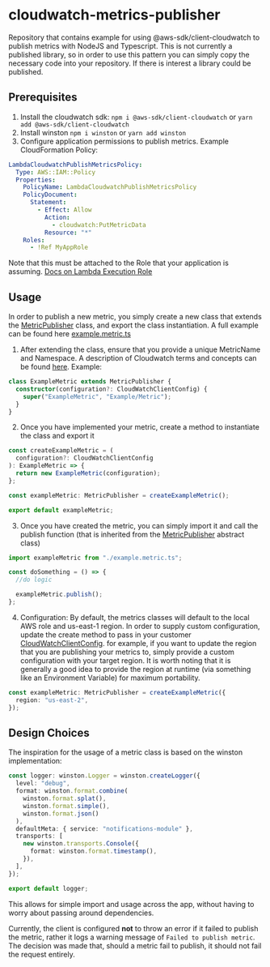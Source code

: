 # cloudwatch-metrics-publisher

Repository that contains example for using @aws-sdk/client-cloudwatch to publish metrics with NodeJS and Typescript. This is not currently a published library, so in order to use this pattern you can simply copy the necessary code into your repository. If there is interest a library could be published.

## Prerequisites

1. Install the cloudwatch sdk: `npm i @aws-sdk/client-cloudwatch` or `yarn add @aws-sdk/client-cloudwatch`
2. Install winston `npm i winston` or `yarn add winston`
3. Configure application permissions to publish metrics. Example CloudFormation Policy:

```yaml
LambdaCloudwatchPublishMetricsPolicy:
  Type: AWS::IAM::Policy
  Properties:
    PolicyName: LambdaCloudwatchPublishMetricsPolicy
    PolicyDocument:
      Statement:
        - Effect: Allow
          Action:
            - cloudwatch:PutMetricData
          Resource: "*"
    Roles:
      - !Ref MyAppRole
```

Note that this must be attached to the Role that your application is assuming. [Docs on Lambda Execution Role](https://docs.aws.amazon.com/lambda/latest/dg/lambda-intro-execution-role.html)

## Usage

In order to publish a new metric, you simply create a new class that extends the [MetricPublisher](metrics.client.ts) class, and export the class instantiation. A full example can be found here [example.metric.ts](example.metric.ts)

1. After extending the class, ensure that you provide a unique MetricName and Namespace. A description of Cloudwatch terms and concepts can be found [here](https://docs.aws.amazon.com/AmazonCloudWatch/latest/monitoring/cloudwatch_concepts.html). Example:

```typescript
class ExampleMetric extends MetricPublisher {
  constructor(configuration?: CloudWatchClientConfig) {
    super("ExampleMetric", "Example/Metric");
  }
}
```

2. Once you have implemented your metric, create a method to instantiate the class and export it

```typescript
const createExampleMetric = (
  configuration?: CloudWatchClientConfig
): ExampleMetric => {
  return new ExampleMetric(configuration);
};

const exampleMetric: MetricPublisher = createExampleMetric();

export default exampleMetric;
```

3. Once you have created the metric, you can simply import it and call the publish function (that is inherited from the [MetricPublisher](metrics.client.ts) abstract class)

```typescript
import exampleMetric from "./example.metric.ts";

const doSomething = () => {
  //do logic

  exampleMetric.publish();
};
```

4. Configuration: By default, the metrics classes will default to the local AWS role and us-east-1 region. In order to supply custom configuration, update the create method to pass in your customer [CloudWatchClientConfig](https://docs.aws.amazon.com/AWSJavaScriptSDK/v3/latest/clients/client-cloudwatch/interfaces/cloudwatchclientconfig.html).   for example, if you want to update the region that you are publishing your metrics to, simply provide a custom configuration with your target region. It is worth noting that it is generally a good idea to provide the region at runtime (via something like an Environment Variable) for maximum portability.

```typescript
const exampleMetric: MetricPublisher = createExampleMetric({
  region: "us-east-2",
});
```

## Design Choices

The inspiration for the usage of a metric class is based on the winston implementation:

```typescript
const logger: winston.Logger = winston.createLogger({
  level: "debug",
  format: winston.format.combine(
    winston.format.splat(),
    winston.format.simple(),
    winston.format.json()
  ),
  defaultMeta: { service: "notifications-module" },
  transports: [
    new winston.transports.Console({
      format: winston.format.timestamp(),
    }),
  ],
});

export default logger;
```

This allows for simple import and usage across the app, without having to worry about passing around dependencies.

Currently, the client is configured **not** to throw an error if it failed to publish the metric, rather it logs a warning message of `Failed to publish metric`. The decision was made that, should a metric fail to publish, it should not fail the request entirely.
